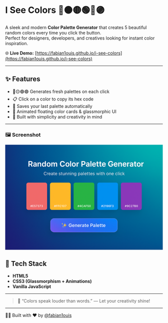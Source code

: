 # I See Colors 🔴🟠🟡🟢🔵🟣

A sleek and modern **Color Palette Generator** that creates 5 beautiful random colors every time you click the button.  
Perfect for designers, developers, and creatives looking for instant color inspiration.  

🌐 **Live Demo:** [https://fabian1ouis.github.io/i-see-colors](https://fabian1ouis.github.io/i-see-colors)

---

## ✨ Features
- 🔴🟡🟢🟣 Generates fresh palettes on each click  
- 📋 Click on a color to copy its hex code  
- 💾 Saves your last palette automatically  
- 💫 Animated floating color cards & glassmorphic UI  
- 🎨 Built with simplicity and creativity in mind  

---

### 🖼️ Screenshot

![ Preview](./public/colorsamples.png)

## 🧰 Tech Stack
- **HTML5**
- **CSS3 (Glassmorphism + Animations)**
- **Vanilla JavaScript**

---

> 💬 “Colors speak louder than words.” — Let your creativity shine!

---

👨‍💻 Built with ❤️ by [@fabian1ouis](https://github.com/fabian1ouis)
